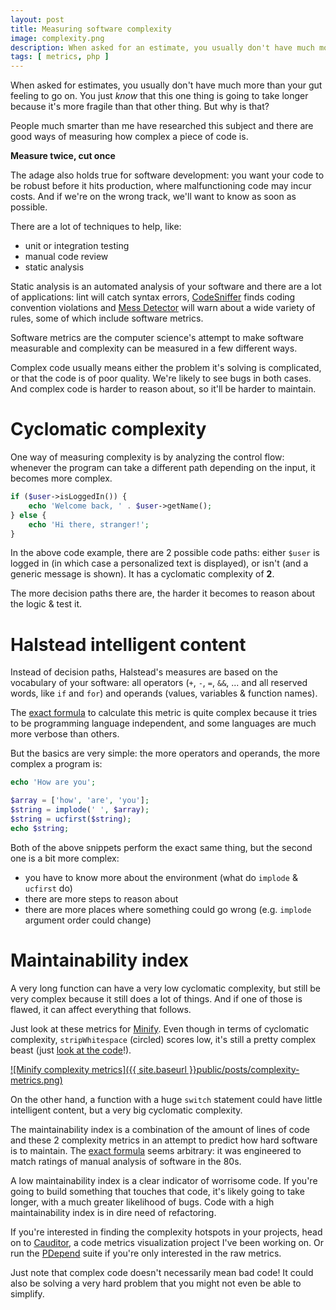 ```yaml
---
layout: post
title: Measuring software complexity
image: complexity.png
description: When asked for an estimate, you usually don't have much more than your gut feeling to go on. You just know that this one thing is going to take a lot more time because it's much more fragile than that other thing. But why is that?
tags: [ metrics, php ]
---
```


When asked for estimates, you usually don't have much more than your gut feeling
to go on. You just *know* that this one thing is going to take longer because
it's more fragile than that other thing. But why is that?

People much smarter than me have researched this subject and there are good ways
of measuring how complex a piece of code is.

<!-- more -->

**Measure twice, cut once**

The adage also holds true for software development: you want your code to be
robust before it hits production, where malfunctioning code may incur costs.
And if we're on the wrong track, we'll want to know as soon as possible.

There are a lot of techniques to help, like:

* unit or integration testing
* manual code review
* static analysis

Static analysis is an automated analysis of your software and there are a lot
of applications: lint will catch syntax errors, [CodeSniffer](http://pear.php.net/package/PHP_CodeSniffer)
finds coding convention violations and [Mess Detector](https://phpmd.org) will
warn about a wide variety of rules, some of which include software metrics.

Software metrics are the computer science's attempt to make software measurable
and complexity can be measured in a few different ways. 

Complex code usually means either the problem it's solving is complicated, or
that the code is of poor quality. We're likely to see bugs in both cases. And
complex code is harder to reason about, so it'll be harder to maintain.

# Cyclomatic complexity

One way of measuring complexity is by analyzing the control flow: whenever the
program can take a different path depending on the input, it becomes more
complex.

```php
if ($user->isLoggedIn()) {
    echo 'Welcome back, ' . $user->getName();
} else {
    echo 'Hi there, stranger!';
}
```

In the above code example, there are 2 possible code paths: either `$user` is
logged in (in which case a personalized text is displayed), or isn't (and a
generic message is shown). It has a cyclomatic complexity of **2**.

The more decision paths there are, the harder it becomes to reason about the
logic & test it.

# Halstead intelligent content

Instead of decision paths, Halstead's measures are based on the vocabulary of
your software: all operators (`+`, `-`, `=`, `&&`, ... and all reserved words,
like `if` and `for`) and operands (values, variables & function names).

The [exact formula](https://www.cauditor.org/help/metrics#hi) to calculate
this metric is quite complex because it tries to be programming language
independent, and some languages are much more verbose than others.

But the basics are very simple: the more operators and operands, the more
complex a program is:

```php
echo 'How are you';
```

```php
$array = ['how', 'are', 'you'];
$string = implode(' ', $array);
$string = ucfirst($string);
echo $string;
```

Both of the above snippets perform the exact same thing, but the second one is
a bit more complex:

* you have to know more about the environment (what do `implode` & `ucfirst` do)
* there are more steps to reason about
* there are more places where something could go wrong (e.g. `implode` argument
  order could change)

# Maintainability index

A very long function can have a very low cyclomatic complexity, but still be
very complex because it still does a lot of things. And if one of those is
flawed, it can affect everything that follows.

Just look at these metrics for [Minify](http://www.minifier.org). Even though in
terms of cyclomatic complexity, `stripWhitespace` (circled) scores low, it's
still a pretty complex beast (just [look at the code](https://github.com/matthiasmullie/minify/blob/c17eb048daa44b43fa98bfa405147e77a040df76/src/JS.php#L245)!).

[![Minify complexity metrics]({{ site.baseurl }}public/posts/complexity-metrics.png)](https://www.cauditor.org/matthiasmullie/minify/c17eb048daa44b43fa98bfa405147e77a040df76/metrics)

On the other hand, a function with a huge `switch` statement could have little
intelligent content, but a very big cyclomatic complexity.

The maintainability index is a combination of the amount of lines of code and
these 2 complexity metrics in an attempt to predict how hard software is to
maintain. The [exact formula](https://www.cauditor.org/help/metrics#mi) seems
arbitrary: it was engineered to match ratings of manual analysis of software in
the 80s.

A low maintainability index is a clear indicator of worrisome code. If you're
going to build something that touches that code, it's likely going to take
longer, with a much greater likelihood of bugs. Code with a high maintainability
index is in dire need of refactoring.

If you're interested in finding the complexity hotspots in your projects, head
on to [Cauditor](https://www.cauditor.org), a code metrics visualization
project I've been working on. Or run the [PDepend](https://pdepend.org) suite
if you're only interested in the raw metrics.

Just note that complex code doesn't necessarily mean bad code! It could also be
solving a very hard problem that you might not even be able to simplify.
